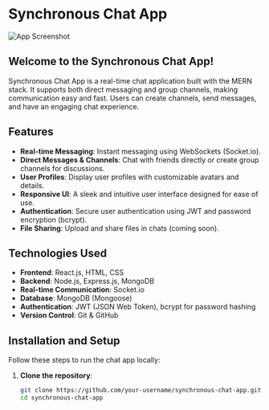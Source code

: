 # Synchronous Chat App

![App Screenshot](path/to/your/screenshot.png)

## Welcome to the Synchronous Chat App!

Synchronous Chat App is a real-time chat application built with the MERN stack. It supports both direct messaging and group channels, making communication easy and fast. Users can create channels, send messages, and have an engaging chat experience.

## Features
- **Real-time Messaging**: Instant messaging using WebSockets (Socket.io).
- **Direct Messages & Channels**: Chat with friends directly or create group channels for discussions.
- **User Profiles**: Display user profiles with customizable avatars and details.
- **Responsive UI**: A sleek and intuitive user interface designed for ease of use.
- **Authentication**: Secure user authentication using JWT and password encryption (bcrypt).
- **File Sharing**: Upload and share files in chats (coming soon).

## Technologies Used
- **Frontend**: React.js, HTML, CSS
- **Backend**: Node.js, Express.js, MongoDB
- **Real-time Communication**: Socket.io
- **Database**: MongoDB (Mongoose)
- **Authentication**: JWT (JSON Web Token), bcrypt for password hashing
- **Version Control**: Git & GitHub

## Installation and Setup
Follow these steps to run the chat app locally:

1. **Clone the repository**:
   ```bash
   git clone https://github.com/your-username/synchronous-chat-app.git
   cd synchronous-chat-app

